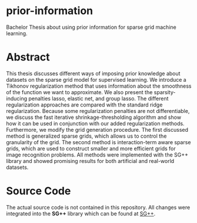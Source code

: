 # prior-information
Bachelor Thesis about using prior information for sparse grid machine learning.

# Abstract
This thesis discusses different ways of imposing prior knowledge about datasets on
the sparse grid model for supervised learning. We introduce a Tikhonov regularization
method that uses information about the smoothness of the function we want to approximate.
We also present the sparsity-inducing penalties lasso, elastic net, and group
lasso. The different regularization approaches are compared with the standard ridge
regularization. Because some regularization penalties are not differentiable, we discuss
the fast iterative shrinkage-thresholding algorithm and show how it can be used in
conjunction with our added regularization methods. Furthermore, we modify the grid
generation procedure. The first discussed method is generalized sparse grids, which
allows us to control the granularity of the grid. The second method is interaction-term
aware sparse grids, which are used to construct smaller and more efficient grids for
image recognition problems. All methods were implemented with the SG++ library
and showed promising results for both artificial and real-world datasets.

# Source Code
The actual source code is not contained in this repository.
All changes were integrated into the **SG++** library which can be found at [SG++](http://sgpp.sparsegrids.org/).
